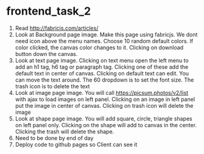 # frontend_task_2

1. Read http://fabricjs.com/articles/
2. Look at Background page image. Make this page using fabricjs. We dont need icon above the menu names. Choose 10 random default colors. If color clicked, the canvas color changes to it. Clicking on download button down the canvas.
3. Look at text page image. Clicking on text menu open the left menu to add an h1 tag, h6 tag or paragraph tag. Clicking one of these add the default text in center of canvas. Clicking on default text can edit. You can move the text around. The 60 dropdown is to set the font size. The trash icon is to delete the text
4. Look at image page image. You will call https://picsum.photos/v2/list with ajax to load images on left panel. Clicking on an image in left panel put the image in center of canvas. Clicking on trash icon will delete the image
5. Look at shape page image. You will add square, circle, triangle shapes on left panel only. Clicking on the shape will add to canvas in the center. Clicking the trash will delete the shape.
5. Need to be done by end of day
6. Deploy code to github pages so Client can see it
